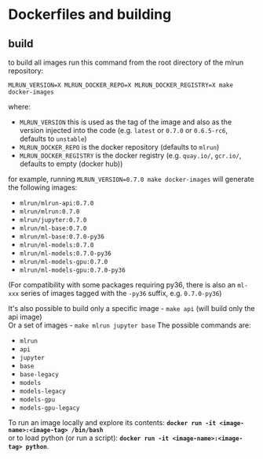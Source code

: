 # Dockerfiles and building

## build
to build all images run this command from the root directory of the mlrun repository:<br>

    MLRUN_VERSION=X MLRUN_DOCKER_REPO=X MLRUN_DOCKER_REGISTRY=X make docker-images

where:<br>
* `MLRUN_VERSION` this is used as the tag of the image and also as the version injected into the code (e.g. `latest` or `0.7.0` or `0.6.5-rc6`, defaults to `unstable`)
* `MLRUN_DOCKER_REPO` is the docker repository (defaults to `mlrun`)
* `MLRUN_DOCKER_REGISTRY` is the docker registry (e.g. `quay.io/`, `gcr.io/`, defaults to empty (docker hub))


for example, running `MLRUN_VERSION=0.7.0 make docker-images` will generate the following images:
  * `mlrun/mlrun-api:0.7.0`
  * `mlrun/mlrun:0.7.0`
  * `mlrun/jupyter:0.7.0`
  * `mlrun/ml-base:0.7.0`
  * `mlrun/ml-base:0.7.0-py36`
  * `mlrun/ml-models:0.7.0`
  * `mlrun/ml-models:0.7.0-py36`
  * `mlrun/ml-models-gpu:0.7.0` 
  * `mlrun/ml-models-gpu:0.7.0-py36`

(For compatibility with some packages requiring py36, there is also an `ml-xxx` series of
images tagged with the `-py36` suffix, e.g. `0.7.0-py36`)

It's also possible to build only a specific image - `make api` (will build only the api image)<br>
Or a set of images - `make mlrun jupyter base`
The possible commands are:
* `mlrun`
* `api`
* `jupyter`
* `base`
* `base-legacy`
* `models`
* `models-legacy`
* `models-gpu`
* `models-gpu-legacy`

To run an image locally and explore its contents:  **`docker run -it <image-name>:<image-tag> /bin/bash`**<br>
or to load python (or run a script): **`docker run -it <image-name>:<image-tag> python`**.  
